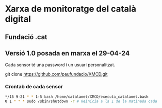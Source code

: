 # Xarxa de monitoratge del català digital

## Fundació .cat
## Versió 1.0 posada en marxa el 29-04-24


Cada sensor té una password i un usuari personalitzat. 

git clone https://github.com/paufundacio/XMCD.git


### Crontab de cada sensor

```bash
*/15 9-21 * * 1-5 bash /home/catalanet/XMCD/executa_catalanet.bash
0 1 * * * sudo /sbin/shutdown -r # Reinicia a la 1 de la matinada cada dia
```





















